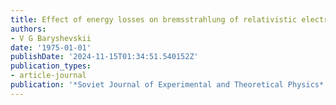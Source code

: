 ```yaml
---
title: Effect of energy losses on bremsstrahlung of relativistic electrons
authors:
- V G Baryshevskii
date: '1975-01-01'
publishDate: '2024-11-15T01:34:51.540152Z'
publication_types:
- article-journal
publication: '*Soviet Journal of Experimental and Theoretical Physics*'
---
```

